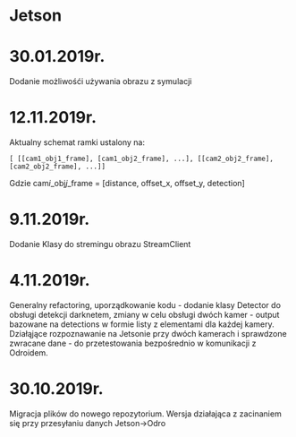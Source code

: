 # Jetson

# 30.01.2019r.
Dodanie możliwośći używania obrazu z symulacji

# 12.11.2019r.
Aktualny schemat ramki ustalony na:
```
[ [[cam1_obj1_frame], [cam1_obj2_frame], ...], [[cam2_obj2_frame], [cam2_obj2_frame], ...]]
```
Gdzie cam*i*_obj*j*_frame = [distance, offset_x, offset_y, detection]

# 9.11.2019r.
Dodanie Klasy do stremingu obrazu StreamClient

# 4.11.2019r.
Generalny refactoring, uporządkowanie kodu - dodanie klasy Detector do obsługi detekcji darknetem, zmiany w celu obsługi dwóch kamer - output bazowane na detections w formie listy z elementami dla każdej kamery.
Działąjące rozpoznawanie na Jetsonie przy dwóch kamerach i sprawdzone zwracane dane - do przetestowania bezpośrednio w komunikacji z Odroidem.

# 30.10.2019r.

Migracja plików do nowego repozytorium.
Wersja działająca z zacinaniem się przy przesyłaniu danych Jetson->Odro
